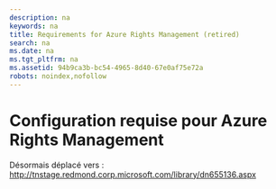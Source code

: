 ```yaml
---
description: na
keywords: na
title: Requirements for Azure Rights Management (retired)
search: na
ms.date: na
ms.tgt_pltfrm: na
ms.assetid: 94b9ca3b-bc54-4965-8d40-67e0af75e72a
robots: noindex,nofollow
---
```

# Configuration requise pour Azure Rights Management
Désormais déplacé vers : http://tnstage.redmond.corp.microsoft.com/library/dn655136.aspx

